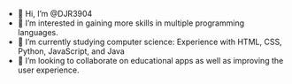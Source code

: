 - 👋 Hi, I’m @DJR3904
- 👀 I’m interested in gaining more skills in multiple programming languages.
- 🌱 I’m currently studying computer science: Experience with HTML, CSS, Python, JavaScript, and Java
- 💞️ I’m looking to collaborate on educational apps as well as improving the user experience.


<!---
DJR2904/DJR2904 is a ✨ special ✨ repository because its `README.md` (this file) appears on your GitHub profile.
You can click the Preview link to take a look at your changes.
--->
